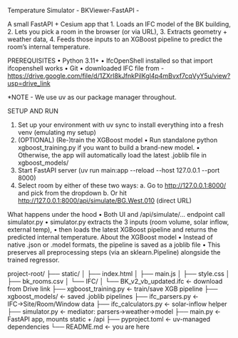 Temperature Simulator - BKViewer-FastAPI - 

A small FastAPI + Cesium app that
	1.	Loads an IFC model of the BK building,
	2.	Lets you pick a room in the browser (or via URL),
	3.	Extracts geometry + weather data,
	4.	Feeds those inputs to an XGBoost pipeline to predict the room’s internal temperature.

PREREQUISITES
	•	Python 3.11+
	•	IfcOpenShell installed so that import ifcopenshell works
	•	Git
    •	downloaded IFC file from - https://drive.google.com/file/d/1ZXrI8kJfnkPilKgl4p4mBvxf7cqVyY5u/view?usp=drive_link


*NOTE - We use uv as our package manager throughout.

SETUP AND RUN 
1. Set up your environment with uv sync to install everything into a fresh venv (emulating my setup)
2. (OPTIONAL) (Re-)train the XGBoost model
	•	Run standalone python xgboost_training.py if you want to build a brand-new model.
	•	Otherwise, the app will automatically load the latest .joblib file in xgboost_models/
3. Start FastAPI server (uv run main:app --reload --host 127.0.0.1 --port 8000)
4. Select room by either of these two ways: 
    a. Go to http://127.0.0.1:8000/ and pick from the dropdown
    b. Or hit http://127.0.0.1:8000/api/simulate/BG.West.010 (direct URL)

What happens under the hood
	•	Both UI and /api/simulate/... endpoint call simulator.py
	•	simulator.py extracts the 3 inputs (room volume, solar inflow, external temp),
	•	then loads the latest XGBoost pipeline and returns the predicted internal temperature.
About the XGBoost model
	•	Instead of native .json or .model formats, the pipeline is saved as a joblib file
	•	This preserves all preprocessing steps (via an sklearn.Pipeline) alongside the trained regressor.

project-root/
├── static/
│   ├── index.html
│   ├── main.js
│   ├── style.css
│   ├── bk_rooms.csv
│   └── IFC/
│       └── BK_v2_vb_updated.ifc      ← download from Drive link
├── xgboost_training.py               ← train/save XGB pipeline
├── xgboost_models/                   ← saved .joblib pipelines
├── ifc_parsers.py                    ← IFC→Site/Room/Window data
├── ifc_calculators.py                ← solar-inflow helper
├── simulator.py                      ← mediator: parsers→weather→model
├── main.py                           ← FastAPI app, mounts static + /api
├── pyproject.toml                    ← uv-managed dependencies
└── README.md                         ← you are here
